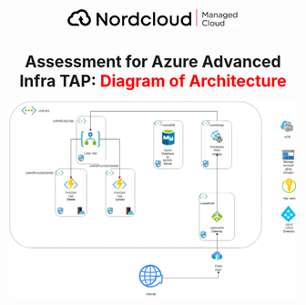<div align="center">
  <a href="https://github.com/othneildrew/Best-README-Template">
    <img src="doc/logo.png" alt="Logo" width="300" height="">
  </a>

  <h1 align="center">Assessment for Azure Advanced Infra TAP: <span style="color: red">Diagram of Architecture<span></h1>
</div>

<div>
  <img src="doc/architecture.png" alt="Architecture">
</div>


